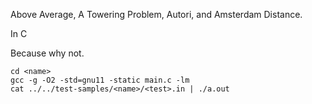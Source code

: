 Above Average, A Towering Problem, Autori, and Amsterdam Distance. 

In C

Because why not.


```
cd <name>
gcc -g -O2 -std=gnu11 -static main.c -lm
cat ../../test-samples/<name>/<test>.in | ./a.out
```